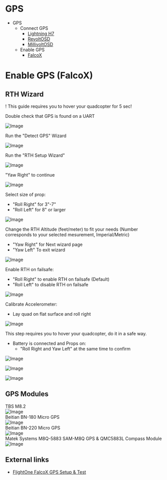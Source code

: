 # GPS

- GPS
    - Connect GPS
        - [Lightning H7](https://github.com/fl1wiki-mrteel/FlightOneWiki/tree/main/Flightcontrollers/Lightning%20H7/Connection/GPS)
        - [RevoltOSD](https://github.com/fl1wiki-mrteel/FlightOneWiki/tree/main/Flightcontrollers/RevoltOSD/Connection/GPS)
        - [MillivoltOSD](https://github.com/fl1wiki-mrteel/FlightOneWiki/tree/main/Flightcontrollers/MillivoltOSD/Connection/GPS)
    - Enable GPS
        - [FalcoX](https://github.com/fl1wiki-mrteel/FlightOneWiki/tree/main/Features/GPS)


# Enable GPS (FalcoX)

## RTH Wizard

! This guide requires you to hover your quadcopter for 5 sec!

Double check that GPS is found on a UART

![Image](https://github.com/fl1wiki-mrteel/FlightOneWiki/blob/main/IMG/GPS_Setup_001.JPG)

Run the "Detect GPS" Wizard

![Image](https://github.com/fl1wiki-mrteel/FlightOneWiki/blob/main/IMG/GPS_Setup_002.JPG)

Run the "RTH Setup Wizard"

![Image](https://github.com/fl1wiki-mrteel/FlightOneWiki/blob/main/IMG/GPS_Setup_003.JPG)

"Yaw Right" to continue

![Image](https://github.com/fl1wiki-mrteel/FlightOneWiki/blob/main/IMG/GPS_Setup_004.JPG)

Select size of prop:
- "Roll Right" for 3"-7"
- "Roll Left" for 8" or larger

![Image](https://github.com/fl1wiki-mrteel/FlightOneWiki/blob/main/IMG/GPS_Setup_005.JPG)

Change the RTH Altitude (feet/meter) to fit your needs (Number corresponds to your selected mesurement, Imperial/Metric)
 - "Yaw Right" for Next wizard page
 - "Yaw Left" To exit wizard

![Image](https://github.com/fl1wiki-mrteel/FlightOneWiki/blob/main/IMG/GPS_Setup_006.JPG)

Enable RTH on failsafe:
- "Roll Right" to enable RTH on failsafe (Default)
- "Roll Left" to disable RTH on failsafe

![Image](https://github.com/fl1wiki-mrteel/FlightOneWiki/blob/main/IMG/GPS_Setup_007.JPG)

Calibrate Accelerometer:
- Lay quad on flat surface and roll right

![Image](https://github.com/fl1wiki-mrteel/FlightOneWiki/blob/main/IMG/GPS_Setup_008.JPG)

This step requires you to hover your quadcopter, do it in a safe way.
- Battery is connected and Props on:
    - "Roll Right and Yaw Left" at the same time to confirm

![Image](https://github.com/fl1wiki-mrteel/FlightOneWiki/blob/main/IMG/GPS_Setup_009.JPG)

![Image](https://github.com/fl1wiki-mrteel/FlightOneWiki/blob/main/IMG/GPS_Setup_010.JPG)

![Image](https://github.com/fl1wiki-mrteel/FlightOneWiki/blob/main/IMG/GPS_Setup_011.JPG)

## GPS Modules

TBS M8.2 </br>
![Image](https://github.com/fl1wiki-mrteel/FlightOneWiki/blob/main/IMG/TBS_M8.2.JPG)
 </br>
Beitian BN-180 Micro GPS </br>
![Image](https://github.com/fl1wiki-mrteel/FlightOneWiki/blob/main/IMG/BN-180.JPG)
 </br>
Beitian BN-220 Micro GPS </br>
![Image](https://github.com/fl1wiki-mrteel/FlightOneWiki/blob/main/IMG/BN-220.JPG)
 </br>
Matek Systems M8Q-5883 SAM-M8Q GPS & QMC5883L Compass Module </br>
![Image](https://github.com/fl1wiki-mrteel/FlightOneWiki/blob/main/IMG/MATEKSYS-M8Q-5883.JPG)
 </br>

## External links
 
 - [FlightOne FalcoX GPS Setup & Test](https://youtu.be/XMA5rCQJrnQ)